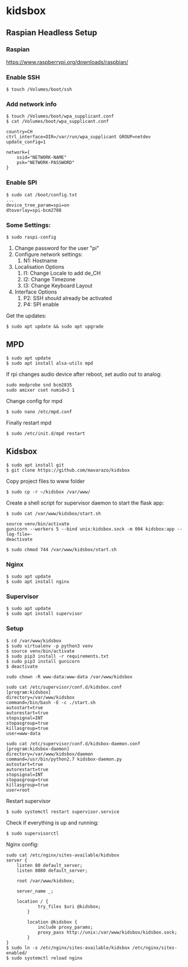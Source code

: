 # kidsbox

## Raspian Headless Setup

### Raspian
https://www.raspberrypi.org/downloads/raspbian/

### Enable SSH

```
$ touch /Volumes/boot/ssh
````

### Add network info
```
$ touch /Volumes/boot/wpa_supplicant.conf
$ cat /Volumes/boot/wpa_supplicant.conf

country=CH
ctrl_interface=DIR=/var/run/wpa_supplicant GROUP=netdev
update_config=1

network={
    ssid="NETWORK-NAME"
    psk="NETWORK-PASSWORD"
}

```

### Enable SPI
```
$ sudo cat /boot/config.txt
...
device_tree_param=spi=on
dtoverlay=spi-bcm2708
```

### Some Settings:
```
$ sudo raspi-config
```

1. Change password for the user "pi"
2. Configure network settings:
	1. N1: Hostname
3. Localisation Options
	1. I1: Change Locale to add de_CH
	2. I2: Change Timezone
	3. I3: Change Keyboard Layout
4. Interface Options
	1. P2: SSH should already be activated
	2. P4: SPI enable

Get the updates:
```
$ sudo apt update && sudo apt upgrade
```

## MPD
```
$ sudo apt update
$ sudo apt install alsa-utils mpd
````

If rpi changes audio device after reboot, set audio out to analog:

````
sudo modprobe snd bcm2835
sudo amixer cset numid=3 1
````

Change config for mpd
```
$ sudo nano /etc/mpd.conf
```

Finally restart mpd
```
$ sudo /etc/init.d/mpd restart
````

## Kidsbox
```
$ sudo apt install git
$ git clone https://github.com/mavarazo/kidsbox
```
Copy project files to www folder
```
$ sudo cp -r ~/kidsbox /var/www/
````

Create a shell script for supervisor daemon to start the flask app:
```
$ sudo cat /var/www/kidsbox/start.sh

source venv/bin/activate
gunicorn --workers 5 --bind unix:kidsbox.sock -m 004 kidsbox:app --log-file=-
deactivate

$ sudo chmod 744 /var/www/kidsbox/start.sh
```

### Nginx
````
$ sudo apt update
$ sudo apt install nginx
````

### Supervisor
```
$ sudo apt update
$ sudo apt install supervisor
```

### Setup
```
$ cd /var/www/kidsbox
$ sudo virtualenv -p python3 venv
$ source venv/bin/activate
$ sudo pip3 install -r requirements.txt
$ sudo pip3 install gunicorn
$ deactivate 
````

```
sudo chown -R www-data:www-data /var/www/kidsbox
````

```
sudo cat /etc/supervisor/conf.d/kidsbox.conf
[program:kidsbox]
directory=/var/www/kidsbox
command=/bin/bash -E -c ./start.sh
autostart=true
autorestart=true
stopsignal=INT
stopasgroup=true
killasgroup=true
user=www-data
````
```
sudo cat /etc/supervisor/conf.d/kidsbox-daemon.conf
[program:kidsbox-daemon]
directory=/var/www/kidsbox/daemon
command=/usr/bin/python2.7 kidsbox-daemon.py
autostart=true
autorestart=true
stopsignal=INT
stopasgroup=true
killasgroup=true
user=root
````

Restart supervisor
```
$ sudo systemctl restart supervisor.service
```

Check if everything is up and running:
```
$ sudo supervisorctl
```

Nginx config:
```
sudo cat /etc/nginx/sites-available/kidsbox
server {
	listen 80 default_server;
	listen 8080 default_server;

	root /var/www/kidsbox;

	server_name _;

	location / {
        	try_files $uri @kidsbox;
    	}

    	location @kidsbox {
        	include proxy_params;
        	proxy_pass http://unix:/var/www/kidsbox/kidsbox.sock;
    	}
}
$ sudo ln -s /etc/nginx/sites-available/kidsbox /etc/nginx/sites-enabled/
$ sudo systemctl reload nginx
```





